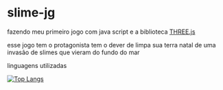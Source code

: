 # slime-jg

fazendo meu primeiro jogo com java script e a biblioteca [THREE.js](https://github.com/mrdoob/three.js/)

esse jogo tem o protagonista tem o dever de limpa sua terra natal de uma invasão de slimes que vieram do fundo do mar

linguagens utilizadas

[![Top Langs](https://github-readme-stats.vercel.app/api/top-langs/?username=murilo-ramalho&layout=compact)](https://github.com/anuraghazra/github-readme-stats)